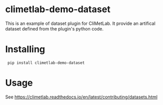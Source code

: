 # climetlab-demo-dataset

This is an example of dataset plugin for CliMetLab. It provide an artifical dataset defined from the plugin's python code.

# Installing

``` pip install climetlab-demo-dataset```

# Usage

See https://climetlab.readthedocs.io/en/latest/contributing/datasets.html
